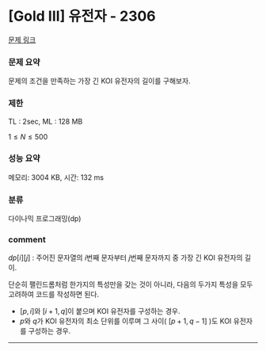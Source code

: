 # [Gold III] 유전자 - 2306

[문제 링크](https://www.acmicpc.net/problem/2306)

### 문제 요약

<p> 문제의 조건을 만족하는 가장 긴 KOI 유전자의 길이를 구해보자. </p>

### 제한

TL : 2sec, ML : 128 MB

$1 ≤ N ≤ 500$

### 성능 요약

메모리: 3004 KB, 시간: 132 ms

### 분류

다이나믹 프로그래밍(dp)

### comment

$dp[i][j]$ : 주어진 문자열의 $i$번째 문자부터 $j$번째 문자까지 중 가장 긴 KOI 유전자의 길이.

단순히 팰린드롬처럼 한가지의 특성만을 갖는 것이 아니라, 다음의 두가지 특성을 모두 고려하여 코드를 작성하면 된다.

* $[p, i]$와 $[i + 1, q]$이 붙으며 KOI 유전자를 구성하는 경우.
* $p$와 $q$가 KOI 유전자의 최소 단위를 이루며 그 사이( $[p + 1, q - 1]$ )도 KOI 유전자를 구성하는 경우.


-----------------------------------------------------------------------------------------------------------------------------------------------------------------------

